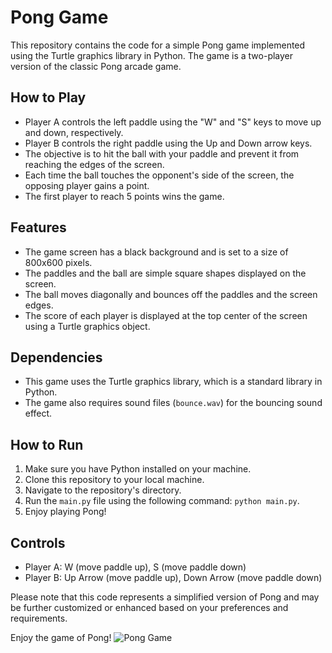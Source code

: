 # Pong Game

This repository contains the code for a simple Pong game implemented using the Turtle graphics library in Python. The game is a two-player version of the classic Pong arcade game.

## How to Play
- Player A controls the left paddle using the "W" and "S" keys to move up and down, respectively.
- Player B controls the right paddle using the Up and Down arrow keys.
- The objective is to hit the ball with your paddle and prevent it from reaching the edges of the screen.
- Each time the ball touches the opponent's side of the screen, the opposing player gains a point.
- The first player to reach 5 points wins the game.

## Features
- The game screen has a black background and is set to a size of 800x600 pixels.
- The paddles and the ball are simple square shapes displayed on the screen.
- The ball moves diagonally and bounces off the paddles and the screen edges.
- The score of each player is displayed at the top center of the screen using a Turtle graphics object.

## Dependencies
- This game uses the Turtle graphics library, which is a standard library in Python.
- The game also requires sound files (`bounce.wav`) for the bouncing sound effect.

## How to Run
1. Make sure you have Python installed on your machine.
2. Clone this repository to your local machine.
3. Navigate to the repository's directory.
4. Run the `main.py` file using the following command: `python main.py`.
5. Enjoy playing Pong!

## Controls
- Player A: W (move paddle up), S (move paddle down)
- Player B: Up Arrow (move paddle up), Down Arrow (move paddle down)

Please note that this code represents a simplified version of Pong and may be further customized or enhanced based on your preferences and requirements.

Enjoy the game of Pong!
![Pong Game](https://example.com/pong_game_image.png)
